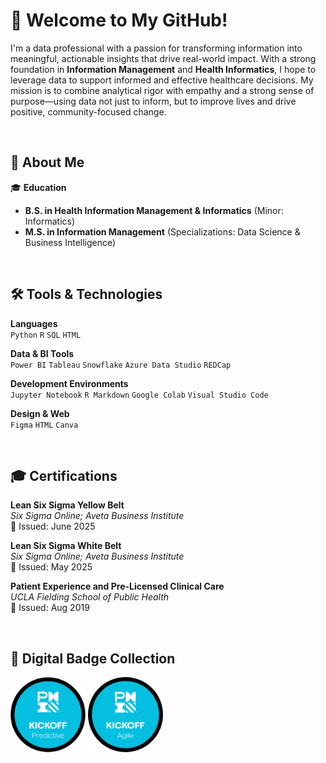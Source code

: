 # 👋 Welcome to My GitHub!

I'm a data professional with a passion for transforming information into meaningful, actionable insights that drive real-world impact. With a strong foundation in **Information Management** and **Health Informatics**, I hope to leverage data to support informed and effective healthcare decisions. My mission is to combine analytical rigor with empathy and a strong sense of purpose—using data not just to inform, but to improve lives and drive positive, community-focused change.

&nbsp;

## 🧬 About Me

🎓 **Education**  
- **B.S. in Health Information Management & Informatics** (Minor: Informatics)  
- **M.S. in Information Management**  (Specializations: Data Science & Business Intelligence)

&nbsp;

## 🛠️ Tools & Technologies

**Languages**  
`Python` `R` `SQL` `HTML`

**Data & BI Tools**  
`Power BI` `Tableau` `Snowflake` `Azure Data Studio` `REDCap`

**Development Environments**  
`Jupyter Notebook` `R Markdown` `Google Colab` `Visual Studio Code`

**Design & Web**  
`Figma` `HTML` `Canva`

&nbsp;

## 🎓 Certifications

**Lean Six Sigma Yellow Belt**  
*Six Sigma Online; Aveta Business Institute*  
📅 Issued: June 2025

**Lean Six Sigma White Belt**  
*Six Sigma Online; Aveta Business Institute*  
📅 Issued: May 2025

**Patient Experience and Pre-Licensed Clinical Care**  
*UCLA Fielding School of Public Health*  
📅 Issued: Aug 2019

&nbsp;

## 🏅 Digital Badge Collection

<div>
  <img src = "./Digital-Badges/Kickoff-Predictive-Badge.png" alt = "PMI Predictive Badge" width = "120" style = "display: inline-block;"/>
  <img src = "./Digital-Badges/Kickoff-Agile-Badge.png" alt = "PMI Agile Badge" width = "120" style = "display: inline-block;"/>
</div>
